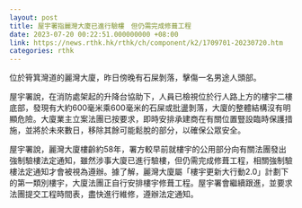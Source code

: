 ```yaml
---
layout: post
title: 屋宇署指麗灣大廈已進行驗樓　但仍需完成修葺工程
date: 2023-07-20 00:22:51.000000000 +08:00
link: https://news.rthk.hk/rthk/ch/component/k2/1709701-20230720.htm
categories: rthk
---
```


位於筲箕灣道的麗灣大廈，昨日傍晚有石屎剝落，擊傷一名男途人頭部。

屋宇署說，在消防處架起的升降台協助下，人員已檢視位於行人路上方的樓宇二樓底部，發現有大約600毫米乘600毫米的石屎或批盪剝落，大廈的整體結構沒有明顯危險。大廈業主立案法團已按要求，即時安排承建商在有關位置豎設臨時保護措施，並將於未來數日，移除其餘可能鬆脫的部分，以確保公眾安全。

屋宇署說，麗灣大廈樓齡約58年，署方較早前就樓宇的公用部分向有關法團發出強制驗樓法定通知，雖然涉事大廈已進行驗樓，但仍需完成修葺工程，相關強制驗樓法定通知才會被視為遵辦。據了解，麗灣大廈屬「樓宇更新大行動2.0」計劃下的第一類別樓宇，大廈法團正自行安排樓宇修葺工程。屋宇署會繼續跟進，並要求法團提交工程時間表，盡快進行維修，遵辦法定通知。
